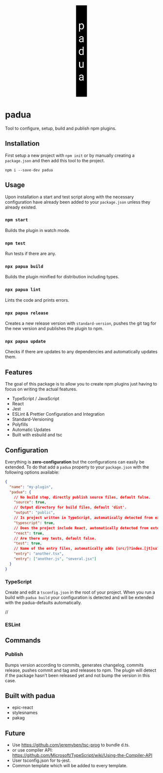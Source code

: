 <p align="center">
  <img src="https://github.com/tobua/padua/raw/master/logo.png" alt="padua" height="300">
</p>

# padua

Tool to configure, setup, build and publish npm plugins.

## Installation

First setup a new project with `npm init` or by manually creating a `package.json` and then add this tool to the project.

```
npm i --save-dev padua
```

## Usage

Upon installation a start and test script along with the necessary configuration have already been added to your `package.json` unless they already existed.

### `npm start`

Builds the plugin in watch mode.

### `npm test`

Run tests if there are any.

### `npx papua build`

Builds the plugin minified for distribution including types.

### `npx papua lint`

Lints the code and prints errors.

### `npx papua release`

Creates a new release version with `standard-version`, pushes the git tag for the new version and publishes the plugin to npm.

### `npx papua update`

Checks if there are updates to any dependencies and automatically updates them.

## Features

The goal of this package is to allow you to create npm plugins just having to focus on writing the actual features.

- TypeScript / JavaScript
- React
- Jest
- ESLint & Prettier Configuration and Integration
- Standard-Versioning
- Polyfills
- Automatic Updates
- Built with esbuild and tsc

## Configuration

Everything is **zero-configuration** but the configurations can easily be extended. To do that add
a `padua` property to your `package.json` with the following options available:

```json
{
  "name": "my-plugin",
  "padua": {
    // No build step, directly publish source files, default false.
    "source": true,
    // Output directory for build files, default 'dist'.
    "output": "public",
    // Is project written in TypeScript, automatically detected from extension (ts).
    "typescript": true,
    // Does the project include React, automatically detected from extension (jsx, tsx).
    "react": true,
    // Are there any tests, default false.
    "test": true,
    // Name of the entry files, automatically adds [src/]?index.[jt]sx? files if available.
    "entry": "another.tsx",
    "entry": ["another.js", "several.jsx"]
  }
}
```

### TypeScript

Create and edit a `tsconfig.json` in the root of your project. When you run a build with `padua build` your configuration is detected and will be extended with the padua-defaults automatically.

//

### ESLint

## Commands

### Publish

Bumps version according to commits, generates changelog, commits release, pushes commit and tag and releases to npm. The plugin will detect if the package hasn't been released yet and not bump
the version in this case.

## Built with padua

- epic-react
- stylesnames
- pakag

## Future

- Use https://github.com/jeremyben/tsc-prog to bundle d.ts.
- or use compiler API: https://github.com/Microsoft/TypeScript/wiki/Using-the-Compiler-API
- User tsconfig.json for ts-jest.
- Common template which will be added to every template.
